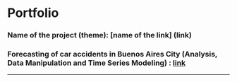 # Portfolio 

### Name of the project (theme): [name of the link] (link)

### Forecasting of car accidents in Buenos Aires City (Analysis, Data Manipulation and Time Series Modeling) : [link](https://github.com/N34R20/Ciencia-de-Datos-DH/tree/main/TP-4)
-----------------------
